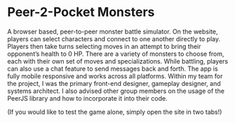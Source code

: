 # Peer-2-Pocket Monsters

A browser based, peer-to-peer monster battle simulator. On the website, players can select characters and connect to one another directly to play. Players then take turns selecting moves in an attempt to bring their opponent’s health to 0 HP. There are a variety of monsters to choose from, each with their own set of moves and specializations. While battling, players can also use a chat feature to send messages back and forth. The app is fully mobile responsive and works across all platforms. Within my team for the project, I was the primary front-end designer, gameplay designer, and systems architect. I also advised other group members on the usage of the PeerJS library and how to incorporate it into their code.    

(If you would like to test the game alone, simply open the site in two tabs!)
